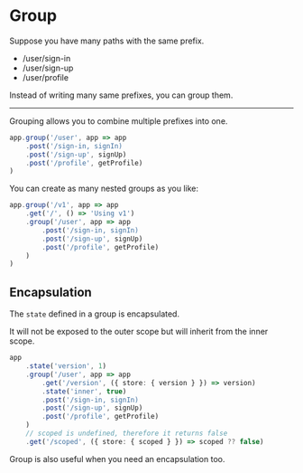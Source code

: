 # Group
Suppose you have many paths with the same prefix.
- /user/sign-in
- /user/sign-up
- /user/profile

Instead of writing many same prefixes, you can group them.

---
Grouping allows you to combine multiple prefixes into one.
```typescript
app.group('/user', app => app
    .post('/sign-in, signIn)
    .post('/sign-up', signUp)
    .post('/profile', getProfile)
)
```

You can create as many nested groups as you like:
```typescript
app.group('/v1', app => app
    .get('/', () => 'Using v1')
    .group('/user', app => app
        .post('/sign-in, signIn)
        .post('/sign-up', signUp)
        .post('/profile', getProfile)
    )
)
```

## Encapsulation
The `state` defined in a group is encapsulated.

It will not be exposed to the outer scope but will inherit from the inner scope.

```typescript
app
    .state('version', 1)
    .group('/user', app => app
        .get('/version', ({ store: { version } }) => version)
        .state('inner', true)
        .post('/sign-in, signIn)
        .post('/sign-up', signUp)
        .post('/profile', getProfile)
    )
    // scoped is undefined, therefore it returns false
    .get('/scoped', ({ store: { scoped } }) => scoped ?? false)
```

Group is also useful when you need an encapsulation too.
